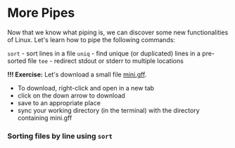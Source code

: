 # More Pipes

Now that we know what piping is, we can discover some new functionalities of Linux. Let's learn how to pipe the following commands:

`sort` - sort lines in a file
`uniq` - find unique (or duplicated) lines in a pre-sorted file
`tee` - redirect stdout or stderr to multiple locations

**!!! Exercise:** Let's download a small file [mini.gff](https://github.com/jesshill/CSU-2025FA-DSCI-510-001_LINUX_as_a_computational_platform/blob/main/Data/mini.gff).

- To download, right-click and open in a new tab
- click on the down arrow to download
- save to an appropriate place
- sync your working directory (in the terminal) with the directory containing mini.gff

### Sorting files by line using `sort`
